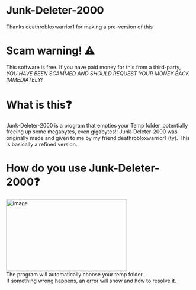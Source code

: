 # Junk-Deleter-2000
Thanks deathrobloxwarrior1 for making a pre-version of this

# Scam warning! ⚠
This software is free. If you have paid money for this from a third-party, *YOU HAVE BEEN SCAMMED AND SHOULD REQUEST YOUR MONEY BACK IMMEDIATELY!*

# What is this❓
Junk-Deleter-2000 is a program that empties your Temp folder, potentially freeing up some megabytes, even gigabytes!!
Junk-Deleter-2000 was originally made and given to me by my friend deathrobloxwarrior1 (ty). This is basically a refined version.

# How do you use Junk-Deleter-2000❓
<img width="326" height="194" alt="image" src="https://github.com/user-attachments/assets/7796a0e6-511d-4fd1-95f3-027df02cd62e" /> <br>
The program will automatically choose your temp folder <br>
If something wrong happens, an error will show and how to resolve it.
